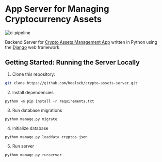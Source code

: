 # App Server for Managing Cryptocurrency Assets

![ci pipeline](https://github.com/hoelsch/crypto-assets-server/actions/workflows/pipeline.yml/badge.svg)

Backend Server for [Crypto Assets Management App](https://github.com/hoelsch/crypto-assets-frontend) written in Python using the [Django](https://www.djangoproject.com/) web framework.

## Getting Started: Running the Server Locally

1. Clone this repository:
```sh
git clone https://github.com/hoelsch/crypto-assets-server.git
```

2. Install dependencies
```
python -m pip install -r requirements.txt
```

3. Run database migrations
```
python manage.py migrate
```

4. Initialize database
```
python manage.py loaddata cryptos.json
```

5. Run server
```
python manage.py runserver
```
